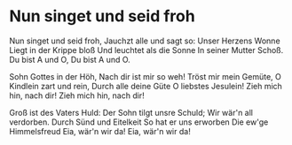 # Nun singet und seid froh

Nun singet und seid froh, Jauchzt alle und sagt so: Unser Herzens Wonne Liegt in der Krippe bloß Und leuchtet als die Sonne In seiner Mutter Schoß. Du bist A und O, Du bist A und O.

Sohn Gottes in der Höh, Nach dir ist mir so weh! Tröst mir mein Gemüte, O Kindlein zart und rein, Durch alle deine Güte O liebstes Jesulein! Zieh mich hin, nach dir! Zieh mich hin, nach dir!

Groß ist des Vaters Huld: Der Sohn tilgt unsre Schuld; Wir wär'n all verdorben. Durch Sünd und Eitelkeit So hat er uns erworben Die ew'ge Himmelsfreud Eia, wär'n wir da! Eia, wär'n wir da!

